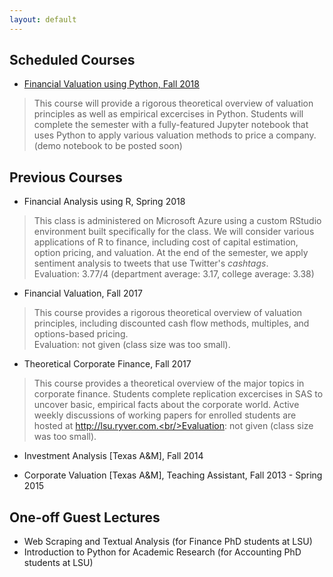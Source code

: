 ```yaml
---
layout: default
---
```


## Scheduled Courses

- [Financial Valuation using Python, Fall 2018](/fipy-f18.html)
> This course will provide a rigorous theoretical overview of valuation principles as well as empirical excercises in Python.  Students will complete the semester with a fully-featured Jupyter notebook that uses Python to apply various valuation methods to price a company.  (demo notebook to be posted soon)

## Previous Courses

- Financial Analysis using R, Spring 2018
> This class is administered on Microsoft Azure using a custom RStudio environment built specifically for the class.  We will consider various applications of R to finance, including cost of capital estimation, option pricing, and valuation.  At the end of the semester, we apply sentiment analysis to tweets that use Twitter's *cashtags*.<br/>Evaluation: 3.77/4 (department average: 3.17, college average: 3.38)

- Financial Valuation, Fall 2017
> This course provides a rigorous theoretical overview of valuation principles, including discounted cash flow methods, multiples, and options-based pricing.<br/>Evaluation: not given (class size was too small).

- Theoretical Corporate Finance, Fall 2017
> This course provides a theoretical overview of the major topics in corporate finance.  Students complete replication excercises in SAS to uncover basic, empirical facts about the corporate world.  Active weekly discussions of working papers for enrolled students are hosted at http://lsu.ryver.com.<br/>Evaluation: not given (class size was too small).

- Investment Analysis [Texas A&M], Fall 2014

- Corporate Valuation [Texas A&M], Teaching Assistant, Fall 2013 - Spring 2015

## One-off Guest Lectures

- Web Scraping and Textual Analysis (for Finance PhD students at LSU)
- Introduction to Python for Academic Research (for Accounting PhD students at LSU)
